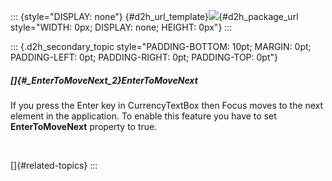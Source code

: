::: {style="DISPLAY: none"}
[](ms-xhelp:///?Id=d2h_url_template){#d2h_url_template}![](!package_url!){#d2h_package_url style="WIDTH: 0px; DISPLAY: none; HEIGHT: 0px"}
:::

::: {.d2h_secondary_topic style="PADDING-BOTTOM: 10pt; MARGIN: 0pt; PADDING-LEFT: 0pt; PADDING-RIGHT: 0pt; PADDING-TOP: 0pt"}
##### []{#_EnterToMoveNext_2}EnterToMoveNext

If you press the Enter key in CurrencyTextBox then Focus moves to the next element in the application. To enable this feature you have to set **EnterToMoveNext** property to true.

 

[]{#related-topics}
:::
